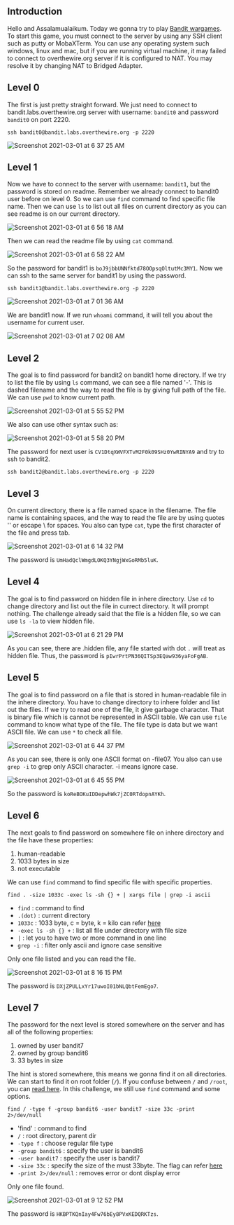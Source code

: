 ## Introduction
Hello and Assalamualaikum. Today we gonna try to play [Bandit wargames](https://overthewire.org/wargames/bandit/). To start this game, you must connect to the server by using any SSH client such as putty or MobaXTerm. You can use any operating system such windows, linux and mac, but if you are running virtual machine, it may failed to connect to overthewire.org server if it is configured to NAT. You may resolve it by changing NAT to Bridged Adapter.

## Level 0
The first is just pretty straight forward. We just need to connect to bandit.labs.overthewire.org server with username: `bandit0` and password `bandit0` on port 2220.

```
ssh bandit0@bandit.labs.overthewire.org -p 2220
```

![Screenshot 2021-03-01 at 6 37 25 AM](https://user-images.githubusercontent.com/32232422/109512619-1fda2480-7a59-11eb-944e-6e9ec3c025a2.png)

## Level 1
Now we have to connect to the server with username: `bandit1`, but the password is stored on readme. Remember we already connect to bandit0 user before on level 0. So we can use `find` command to find specific file name. Then we can use `ls` to list out all files on current directory as you can see readme is on our current directory.

![Screenshot 2021-03-01 at 6 56 18 AM](https://user-images.githubusercontent.com/32232422/109514849-4e58ff00-7a5b-11eb-94e0-0338dd3d8a96.png)

Then we can read the readme file by using `cat` command.

![Screenshot 2021-03-01 at 6 58 22 AM](https://user-images.githubusercontent.com/32232422/109515073-882a0580-7a5b-11eb-908a-7f81fef63176.png)

So the password for bandit1 is `boJ9jbbUNNfktd78OOpsqOltutMc3MY1`. Now we can ssh to the same server for bandit1 by using the password.

`ssh bandit1@bandit.labs.overthewire.org -p 2220`

![Screenshot 2021-03-01 at 7 01 36 AM](https://user-images.githubusercontent.com/32232422/109515708-3b92fa00-7a5c-11eb-9622-d423ff01087c.png)

We are bandit1 now. If we run `whoami` command, it will tell you about the username for current user.

![Screenshot 2021-03-01 at 7 02 08 AM](https://user-images.githubusercontent.com/32232422/109516150-b825d880-7a5c-11eb-862b-cf3d80dc9060.png)

## Level 2
The goal is to find password for bandit2 on bandit1 home directory. If we try to list the file by using `ls` command, we can see a file named '-'. This is dashed filename and the way to read the file is by giving full path of the file. We can use `pwd` to know current path.

![Screenshot 2021-03-01 at 5 55 52 PM](https://user-images.githubusercontent.com/32232422/109585369-44191e00-7ab8-11eb-90cd-feaa4ffd0346.png)

We also can use other syntax such as:

![Screenshot 2021-03-01 at 5 58 20 PM](https://user-images.githubusercontent.com/32232422/109585464-6dd24500-7ab8-11eb-94c5-2ab24bcc53fc.png)

The password for next user is `CV1DtqXWVFXTvM2F0k09SHz0YwRINYA9` and try to ssh to bandit2.
```
ssh bandit2@bandit.labs.overthewire.org -p 2220
```

## Level 3
On current directory, there is a file named space in the filename. The file name is containing spaces, and the way to read the file are by using quotes '' or escape \ for spaces. You also can type `cat`, type the first character of the file and press tab.

![Screenshot 2021-03-01 at 6 14 32 PM](https://user-images.githubusercontent.com/32232422/109586392-fd2c2800-7ab9-11eb-8764-8b92fec1a1b4.png)

The password is `UmHadQclWmgdLOKQ3YNgjWxGoRMb5luK`.

## Level 4
The goal is to find password on hidden file in inhere directory. Use `cd` to change directory and list out the file in currect directory. It will prompt nothing. The challenge already said that the file is a hidden file, so we can use `ls -la` to view hidden file.

![Screenshot 2021-03-01 at 6 21 29 PM](https://user-images.githubusercontent.com/32232422/109587087-50eb4100-7abb-11eb-8b39-229c99675d9f.png)

As you can see, there are .hidden file, any file started with dot `.` will treat as hidden file. Thus, the password is `pIwrPrtPN36QITSp3EQaw936yaFoFgAB`.

## Level 5
The goal is to find password on a file that is stored in human-readable file in the inhere directory. You have to change directory to inhere folder and list out the files. If we try to read one of the file, it give garbage character. That is binary file which is cannot be represented in ASCII table. We can use `file` command to know what type of the file. The file type is data but we want ASCII file. We can use `*` to check all file.

![Screenshot 2021-03-01 at 6 44 37 PM](https://user-images.githubusercontent.com/32232422/109588957-6dd54380-7abe-11eb-9937-bd0614bdc164.png)

As you can see, there is only one ASCII format on -file07. You also can use `grep -i` to grep only ASCII character. -i means ignore case.

![Screenshot 2021-03-01 at 6 45 55 PM](https://user-images.githubusercontent.com/32232422/109589180-c99fcc80-7abe-11eb-8e28-de3ab8df1a31.png)

So the password is `koReBOKuIDDepwhWk7jZC0RTdopnAYKh`.

## Level 6
The next goals to find password on somewhere file on inhere directory and the file have these properties:
1. human-readable
2. 1033 bytes in size
3. not executable

We can use `find` command to find specific file with specific properties. 
```
find . -size 1033c -exec ls -sh {} + | xargs file | grep -i ascii
```
- `find` : command to find
- `.(dot)` : current directory
- `1033c` : 1033 byte, c = byte, k = kilo can refer [here](https://ostechnix.com/find-files-bigger-smaller-x-size-linux/)
- `-exec ls -sh {} +` : list all file under directory with file size
- `|` : let you to have two or more command in one line
- `grep -i` : filter only ascii and ignore case sensitive

Only one file listed and you can read the file.

![Screenshot 2021-03-01 at 8 16 15 PM](https://user-images.githubusercontent.com/32232422/109597232-b1cf4500-7acc-11eb-98d3-2f75b65c4c93.png)

The password is `DXjZPULLxYr17uwoI01bNLQbtFemEgo7`.

## Level 7
The password for the next level is stored somewhere on the server and has all of the following properties:
1. owned by user bandit7
2. owned by group bandit6
3. 33 bytes in size

The hint is stored somewhere, this means we gonna find it on all directories. We can start to find it on root folder (`/`). If you confuse between `/` and `/root`, you can [read here](https://superuser.com/questions/1072071/linux-folder-and-root-folder). In this challenge, we still use `find` command and some options.

```
find / -type f -group bandit6 -user bandit7 -size 33c -print 2>/dev/null
```
- 'find' : command to find
- `/` : root directory, parent dir
- `-type f` : choose regular file type
- `-group bandit6` : specify the user is bandit6
- `-user bandit7` : specify the user is bandit7
- `-size 33c` : specify the size of the must 33byte. The flag can refer [here](https://ostechnix.com/find-files-bigger-smaller-x-size-linux/)
- `-print 2>/dev/null` : removes error or dont display error

Only one file found.

![Screenshot 2021-03-01 at 9 12 52 PM](https://user-images.githubusercontent.com/32232422/109603198-65890280-7ad6-11eb-94b1-a4ca71502140.png)

The password is `HKBPTKQnIay4Fw76bEy8PVxKEDQRKTzs`.
